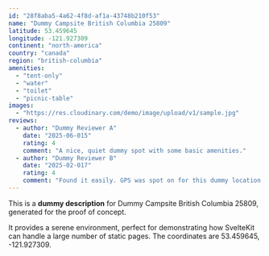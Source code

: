 ```yaml
---
id: "28f8aba5-4a62-4f8d-af1a-43748b210f53"
name: "Dummy Campsite British Columbia 25809"
latitude: 53.459645
longitude: -121.927309
continent: "north-america"
country: "canada"
region: "british-columbia"
amenities:
  - "tent-only"
  - "water"
  - "toilet"
  - "picnic-table"
images:
  - "https://res.cloudinary.com/demo/image/upload/v1/sample.jpg"
reviews:
  - author: "Dummy Reviewer A"
    date: "2025-06-015"
    rating: 4
    comment: "A nice, quiet dummy spot with some basic amenities."
  - author: "Dummy Reviewer B"
    date: "2025-02-017"
    rating: 4
    comment: "Found it easily. GPS was spot on for this dummy location."
---
```


This is a **dummy description** for Dummy Campsite British Columbia 25809, generated for the proof of concept.

It provides a serene environment, perfect for demonstrating how SvelteKit can handle a large number of static pages. The coordinates are 53.459645, -121.927309.
